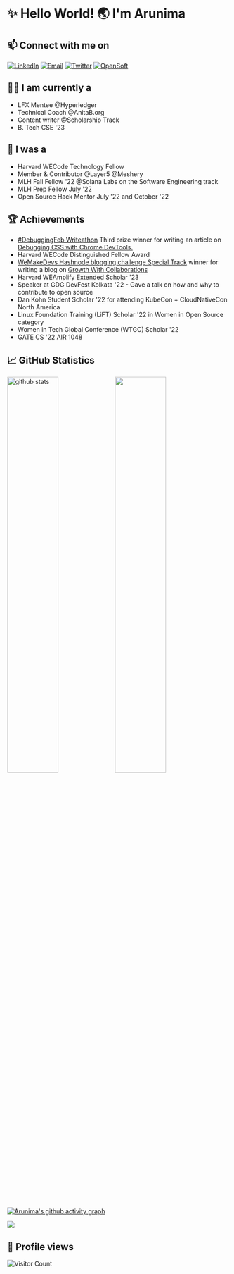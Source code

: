 # ✨ Hello World! 🌏 I'm Arunima

## 📫 Connect with me on

<a href="https://www.linkedin.com/in/arunima-chaudhuri/"><img title="LinkedIn" src="https://img.shields.io/badge/LinkedIn-0077B5?style=for-the-badge&logo=linkedin&logoColor=white"/></a>  <a href="mailto:arunimachaudhuri2020@gmail.com"><img title="Email" src="https://img.shields.io/badge/Gmail-D14836?style=for-the-badge&logo=gmail&logoColor=white"/></a>  <a href="https://twitter.com/arunimastwt"><img title="Twitter" src="https://img.shields.io/badge/Twitter-00ACEE?style=for-the-badge&logo=twitter&logoColor=white"/></a>  <a href="https://hashnode.com/@ArunimaChaudhuri"><img title="OpenSoft" src="https://img.shields.io/badge/Hashnode-2962FF?style=for-the-badge&logo=hashnode&logoColor=white"/></a>  

## 👩‍💻 I am currently a

- LFX Mentee @Hyperledger
- Technical Coach @AnitaB.org
- Content writer @Scholarship Track
- B. Tech CSE '23

## 🤩 I was a

- Harvard WECode Technology Fellow
- Member & Contributor @Layer5 @Meshery
- MLH Fall Fellow '22 @Solana Labs on the Software Engineering track
- MLH Prep Fellow July '22
- Open Source Hack Mentor July '22 and October '22

## 🏆 Achievements

- [#DebuggingFeb Writeathon](https://townhall.hashnode.com/debuggingfeb-writeathon-winners) Third prize winner for writing an article on [Debugging CSS with Chrome DevTools.](https://arunima.hashnode.dev/debugging-css-with-chrome-devtools)
- Harvard WECode Distinguished Fellow Award
- [WeMakeDevs Hashnode blogging challenge Special Track](https://github.com/WeMakeDevs/events/blob/main/hashnode/README.md) winner for writing a blog on [Growth With Collaborations](https://arunima.hashnode.dev/growth-with-collaborations)
- Harvard WEAmplify Extended Scholar '23
- Speaker at GDG DevFest Kolkata '22 - Gave a talk on how and why to contribute to open source
- Dan Kohn Student Scholar '22 for attending KubeCon + CloudNativeCon North America
- Linux Foundation Training (LiFT) Scholar '22 in Women in Open Source category
- Women in Tech Global Conference (WTGC) Scholar '22
- GATE CS '22 AIR 1048

## 📈 GitHub Statistics

<img src="https://github-readme-stats.vercel.app/api?username=tinniaru3005&show_icons=true&theme=radical" alt="github stats" width="48%" align="left">

<img src="https://github-readme-streak-stats.herokuapp.com/?user=tinniaru3005&theme=radical" width="48%" >

[![Arunima's github activity graph](https://activity-graph.herokuapp.com/graph?username=tinniaru3005&theme=radical)](https://github.com/ashutosh00710/github-readme-activity-graph)

<a href="https://github.com/tinniaru3005">
  <img align="center" src="https://github-readme-stats.vercel.app/api/top-langs/?username=tinniaru3005&theme=radical&layout=compact&">
</a>

## 👀 Profile views

![Visitor Count](https://profile-counter.glitch.me/{tinniaru3005}/count.svg) 

